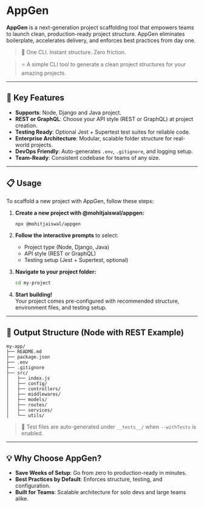 # AppGen

**AppGen** is a next-generation project scaffolding tool that empowers teams to launch clean, production-ready project structure. AppGen eliminates boilerplate, accelerates delivery, and enforces best practices from day one.

> 🚀 One CLI. Instant structure. Zero friction.

> ⭐️ A simple CLI tool to generate a clean project structures for your amazing projects.

---

## 🚀 Key Features

- **Supports**: Node, Django and Java project.
- **REST or GraphQL**: Choose your API style (REST or GraphQL) at project creation.
- **Testing Ready**: Optional Jest + Supertest test suites for reliable code.
- **Enterprise Architecture**: Modular, scalable folder structure for real-world projects.
- **DevOps Friendly**: Auto-generates `.env`, `.gitignore`, and logging setup.
- **Team-Ready**: Consistent codebase for teams of any size.

---

## 📋 Usage

To scaffold a new project with AppGen, follow these steps:

1. **Create a new project with @mohitjaiswal/appgen:**

   ```bash
   npx @mohitjaiswal/appgen
   ```

2. **Follow the interactive prompts** to select:

   - Project type (Node, Django, Java)
   - API style (REST or GraphQL)
   - Testing setup (Jest + Supertest, optional)

3. **Navigate to your project folder:**

   ```bash
   cd my-project
   ```

4. **Start building!**  
   Your project comes pre-configured with recommended structure, environment files, and testing setup.

---

## 🚀 Output Structure (Node with REST Example)

```
my-app/
├── README.md
├── package.json
├── .env
├── .gitignore
├── src/
│   ├── index.js
│   ├── config/
│   ├── controllers/
│   ├── middlewares/
│   ├── models/
│   ├── routes/
│   ├── services/
│   └── utils/
```

> 🧪 Test files are auto-generated under `__tests__/` when `--withTests` is enabled.

---

## 💡 Why Choose AppGen?

- **Save Weeks of Setup**: Go from zero to production-ready in minutes.
- **Best Practices by Default**: Enforces structure, testing, and configuration.
- **Built for Teams**: Scalable architecture for solo devs and large teams alike.

